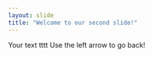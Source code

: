 ```yaml
---
layout: slide
title: "Welcome to our second slide!"
---
```

Your text tttt
Use the left arrow to go back!
